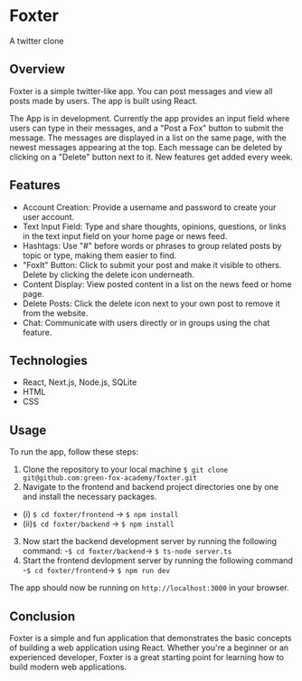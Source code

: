 # Foxter

A twitter clone

## Overview

Foxter is a simple twitter-like app. You can post messages and view all posts made by users. The app is built using React.

The App is in development. Currently the app provides an input field where users can type in their messages, and a "Post a Fox" button to submit the message. The messages are displayed in a list on the same page, with the newest messages appearing at the top. Each message can be deleted by clicking on a "Delete" button next to it. New features get added every week. 


## Features

- Account Creation: Provide a username and password to create your user account.
- Text Input Field: Type and share thoughts, opinions, questions, or links in the text input field on your home page or news feed.
- Hashtags: Use "#" before words or phrases to group related posts by topic or type, making them easier to find.
- "FoxIt" Button: Click to submit your post and make it visible to others. Delete by clicking the delete icon underneath.
- Content Display: View posted content in a list on the news feed or home page.
- Delete Posts: Click the delete icon next to your own post to remove it from the website.
- Chat: Communicate with users directly or in groups using the chat feature.

## Technologies

-   React, Next.js, Node.js, SQLite
-   HTML
-   CSS

## Usage

To run the app, follow these steps:

 1.  Clone the repository to your local machine
`$ git clone git@github.com:green-fox-academy/foxter.git`
 2.  Navigate to the frontend and backend project directories one by one and install the necessary packages. 
- (i) `$ cd foxter/frontend` ->
`$ npm install`
- (ii)`$ cd foxter/backend` ->
`$ npm install`
 3.   Now start the backend development server by  running the following command:
-`$ cd foxter/backend`->
`$ ts-node server.ts` 
 4.  Start the frontend devlopment server by running the following command 
-`$ cd foxter/frontend`->
`$ npm run dev`

The app should now be running on `http://localhost:3000` in your browser.

## Conclusion 

Foxter is a simple and fun application that demonstrates the basic concepts of building a web application using React. Whether you're a beginner or an experienced developer, Foxter is a great starting point for learning how to build modern web applications.
